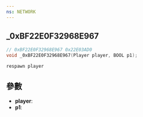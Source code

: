 ```yaml
---
ns: NETWORK
---
```

## _0xBF22E0F32968E967

```c
// 0xBF22E0F32968E967 0x22E03AD0
void _0xBF22E0F32968E967(Player player, BOOL p1);
```

```
respawn player  
```

## 參數
* **player**: 
* **p1**: 

